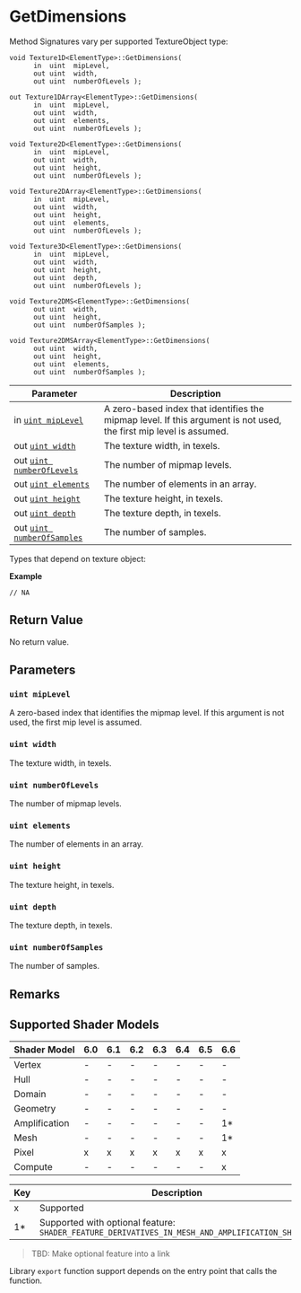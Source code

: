 # GetDimensions

Method Signatures vary per supported TextureObject type:

```syntax
void Texture1D<ElementType>::GetDimensions(
      in  uint  mipLevel,
      out uint  width,
      out uint  numberOfLevels );

out Texture1DArray<ElementType>::GetDimensions(
      in  uint  mipLevel,
      out uint  width,
      out uint  elements,
      out uint  numberOfLevels );

void Texture2D<ElementType>::GetDimensions(
      in  uint  mipLevel,
      out uint  width,
      out uint  height,
      out uint  numberOfLevels );

void Texture2DArray<ElementType>::GetDimensions(
      in  uint  mipLevel,
      out uint  width,
      out uint  height,
      out uint  elements,
      out uint  numberOfLevels );

void Texture3D<ElementType>::GetDimensions(
      in  uint  mipLevel,
      out uint  width,
      out uint  height,
      out uint  depth,
      out uint  numberOfLevels );

void Texture2DMS<ElementType>::GetDimensions(
      out uint  width,
      out uint  height,
      out uint  numberOfSamples );

void Texture2DMSArray<ElementType>::GetDimensions(
      out uint  width,
      out uint  height,
      out uint  elements,
      out uint  numberOfSamples );
```

| Parameter | Description |
| - | - |
| in [`uint mipLevel`](#uint-mipLevel) | A zero-based index that identifies the mipmap level. If this argument is not used, the first mip level is assumed. |
| out [`uint width`](#uint-width) | The texture width, in texels. |
| out [`uint numberOfLevels`](#uint-numberOfLevels) | The number of mipmap levels. |
| out [`uint elements`](#uint-elements) | The number of elements in an array. |
| out [`uint height`](#uint-height) | The texture height, in texels. |
| out [`uint depth`](#uint-depth) | The texture depth, in texels. |
| out [`uint numberOfSamples`](#uint-numberOfSamples) | The number of samples. |

Types that depend on texture object:

<b>Example</b>

```HLSL
// NA
```

## Return Value

No return value.

## Parameters

### `uint mipLevel`

A zero-based index that identifies the mipmap level. If this argument is not used, the first mip level is assumed.

### `uint width`

The texture width, in texels.

### `uint numberOfLevels`

The number of mipmap levels.

### `uint elements`

The number of elements in an array.

### `uint height`

The texture height, in texels.

### `uint depth`

The texture depth, in texels.

### `uint numberOfSamples`

The number of samples.

## Remarks

## Supported Shader Models

| Shader Model | 6.0 | 6.1 | 6.2 | 6.3 | 6.4 | 6.5 | 6.6 |
| --- | --- | --- | --- | --- | --- | --- | --- |
| Vertex | - | - | - | - | - | - | - |
| Hull | - | - | - | - | - | - | - |
| Domain | - | - | - | - | - | - | - |
| Geometry | - | - | - | - | - | - | - |
| Amplification | - | - | - | - | - | - | 1* |
| Mesh | - | - | - | - | - | - | 1* |
| Pixel | x | x | x | x | x | x | x |
| Compute | - | - | - | - | - | - | x |

| Key | Description |
| - | - |
| x | Supported |
| 1* | Supported with optional feature: `SHADER_FEATURE_DERIVATIVES_IN_MESH_AND_AMPLIFICATION_SHADERS` |

>TBD: Make optional feature into a link

Library `export` function support depends on the entry point that calls the function.